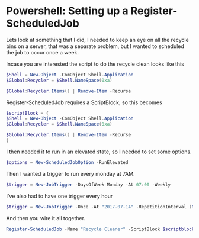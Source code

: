 # Powershell: Setting up a Register-ScheduledJob

Lets look at something that I did, I needed to keep an eye on all the recycle bins on a server, that was a separate problem, but I wanted to scheduled the job to occur once a week.

Incase you are interested the script to do the recycle clean looks like this

```powershell
$Shell = New-Object -ComObject Shell.Application
$Global:Recycler = $Shell.NameSpace(0xa)

$Global:Recycler.Items() | Remove-Item -Recurse
```

Register-ScheduledJob requires a ScriptBlock, so this becomes

```powershell
$scriptBlock = {
$Shell = New-Object -ComObject Shell.Application
$Global:Recycler = $Shell.NameSpace(0xa)

$Global:Recycler.Items() | Remove-Item -Recurse
}
```

I then needed it to run in an elevated state, so I needed to set some options.

```powershell
$options = New-ScheduledJobOption -RunElevated
```

Then I wanted a trigger to run every monday at 7AM.

```powershell
$trigger = New-JobTrigger -DaysOfWeek Monday -At 07:00 -Weekly
```

I've also had to have one trigger every hour

```powershell
$trigger = New-JobTrigger -Once -At "2017-07-14" -RepetitionInterval (New-TimeSpan -Hour 1) -RepetitionDuration ([TimeSpan]::MaxValue)
```

And then you wire it all together.

```powershell
Register-ScheduledJob -Name "Recycle Cleaner" -ScriptBlock $scriptblock -Trigger $trigger -ScheduledJobOption $options
```